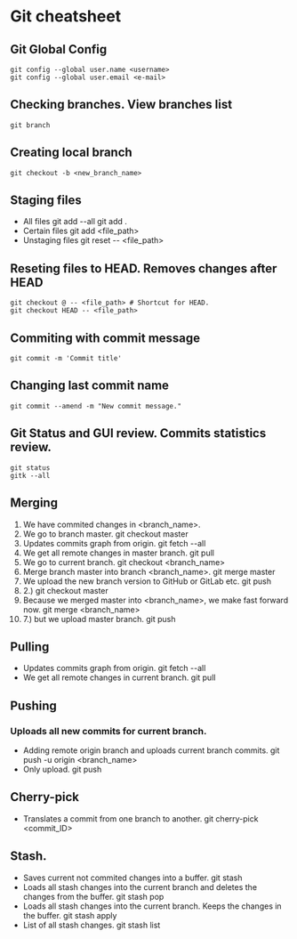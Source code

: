 # Git cheatsheet


## Git Global Config
	git config --global user.name <username>
	git config --global user.email <e-mail>

## Checking branches. View branches list
	git branch

## Creating local branch
	git checkout -b <new_branch_name>

## Staging files
* All files
	git add --all
	git add .
* Certain files
	git add <file_path>
* Unstaging files
	git reset -- <file_path>

## Reseting files to HEAD. Removes changes after HEAD
	git checkout @ -- <file_path> # Shortcut for HEAD.
	git checkout HEAD -- <file_path>

## Commiting with commit message
	git commit -m 'Commit title'

## Changing last commit name
	git commit --amend -m "New commit message."

## Git Status and GUI review. Commits statistics review.
	git status
	gitk --all

## Merging
1. We have commited changes in <branch_name>.
2. We go to branch master.
	git checkout master
3. Updates commits graph from origin.
	git fetch --all
4. We get all remote changes in master branch.
	git pull
5. We go to current branch.
	git checkout <branch_name>
6. Merge branch master into branch <branch_name>.
	git merge master
7. We upload the new branch version to GitHub or GitLab etc.
	git push
8. 2.)
	git checkout master
9. Because we merged master into <branch_name>, we make fast forward now.
	git merge <branch_name>
10. 7.) but we upload master branch.
	git push

## Pulling
* Updates commits graph from origin.
	git fetch --all
* We get all remote changes in current branch.
	git pull

## Pushing
### Uploads all new commits for current branch.
* Adding remote origin branch and uploads current branch commits.
	git push -u origin <branch_name>
* Only upload.
	git push

## Cherry-pick
* Translates a commit from one branch to another.
	git cherry-pick <commit_ID>

## Stash. 
* Saves current not commited changes into a buffer.
	git stash
* Loads all stash changes into the current branch and deletes the changes from the buffer.
	git stash pop
* Loads all stash changes into the current branch. Keeps the changes in the buffer.
	git stash apply
* List of all stash changes.
	git stash list
